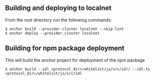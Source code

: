 ## Building and deploying to localnet

From the root directory run the following commands:

```
$ anchor build --provider.cluster localnet --skip-lint
$ anchor deploy --provider.cluster localnet
```

## Building for npm package deployment

This will build the anchor project for deployment of the npm package

```
$ anchor build --idl <protocol_dir>/whitelist/js/src/idl/ --idl-ts <protocol_dir>/whitelist/js/src/idl     
```